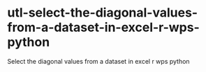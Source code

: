# utl-select-the-diagonal-values-from-a-dataset-in-excel-r-wps-python
Select the diagonal values from a dataset in excel r wps python 
